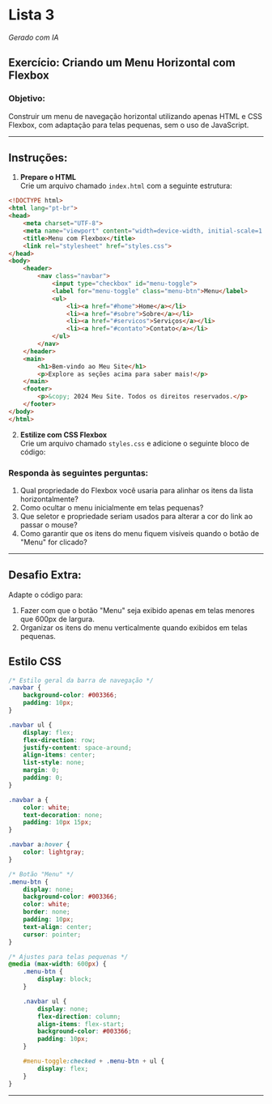 # Lista 3

*Gerado com IA*

## Exercício: Criando um Menu Horizontal com Flexbox  

### Objetivo:  
Construir um menu de navegação horizontal utilizando apenas HTML e CSS Flexbox, com adaptação para telas pequenas, sem o uso de JavaScript.  

---

## Instruções:  

1. **Prepare o HTML**  
Crie um arquivo chamado `index.html` com a seguinte estrutura:  

```html
<!DOCTYPE html>
<html lang="pt-br">
<head>
    <meta charset="UTF-8">
    <meta name="viewport" content="width=device-width, initial-scale=1.0">
    <title>Menu com Flexbox</title>
    <link rel="stylesheet" href="styles.css">
</head>
<body>
    <header>
        <nav class="navbar">
            <input type="checkbox" id="menu-toggle">
            <label for="menu-toggle" class="menu-btn">Menu</label>
            <ul>
                <li><a href="#home">Home</a></li>
                <li><a href="#sobre">Sobre</a></li>
                <li><a href="#servicos">Serviços</a></li>
                <li><a href="#contato">Contato</a></li>
            </ul>
        </nav>
    </header>
    <main>
        <h1>Bem-vindo ao Meu Site</h1>
        <p>Explore as seções acima para saber mais!</p>
    </main>
    <footer>
        <p>&copy; 2024 Meu Site. Todos os direitos reservados.</p>
    </footer>
</body>
</html>
```

2. **Estilize com CSS Flexbox**  
Crie um arquivo chamado `styles.css` e adicione o seguinte bloco de código:  

### Responda às seguintes perguntas:  

1. Qual propriedade do Flexbox você usaria para alinhar os itens da lista horizontalmente?  
2. Como ocultar o menu inicialmente em telas pequenas?  
3. Que seletor e propriedade seriam usados para alterar a cor do link ao passar o mouse?  
4. Como garantir que os itens do menu fiquem visíveis quando o botão de "Menu" for clicado?  

---

## Desafio Extra:  

Adapte o código para:  
1. Fazer com que o botão "Menu" seja exibido apenas em telas menores que 600px de largura.  
2. Organizar os itens do menu verticalmente quando exibidos em telas pequenas.

## Estilo CSS

```css
/* Estilo geral da barra de navegação */
.navbar {
    background-color: #003366;
    padding: 10px;
}

.navbar ul {
    display: flex;
    flex-direction: row;
    justify-content: space-around;
    align-items: center;
    list-style: none;
    margin: 0;
    padding: 0;
}

.navbar a {
    color: white;
    text-decoration: none;
    padding: 10px 15px;
}

.navbar a:hover {
    color: lightgray;
}

/* Botão "Menu" */
.menu-btn {
    display: none;
    background-color: #003366;
    color: white;
    border: none;
    padding: 10px;
    text-align: center;
    cursor: pointer;
}

/* Ajustes para telas pequenas */
@media (max-width: 600px) {
    .menu-btn {
        display: block;
    }

    .navbar ul {
        display: none;
        flex-direction: column;
        align-items: flex-start;
        background-color: #003366;
        padding: 10px;
    }

    #menu-toggle:checked + .menu-btn + ul {
        display: flex;
    }
}
```

---
